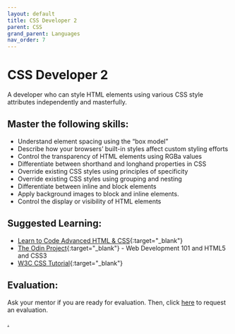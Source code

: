 ```yaml
---
layout: default
title: CSS Developer 2
parent: CSS
grand_parent: Languages
nav_order: 7
---
```

# CSS Developer 2

A developer who can style HTML elements using various CSS style attributes independently and masterfully.

## Master the following skills:

- Understand element spacing using the “box model”
- Describe how your browsers’ built-in styles affect custom styling efforts
- Control the transparency of HTML elements using RGBa values
- Differentiate between shorthand and longhand properties in CSS
- Override existing CSS styles using principles of specificity
- Override existing CSS styles using grouping and nesting
- Differentiate between inline and block elements
- Apply background images to block and inline elements.
- Control the display or visibility of HTML elements

## Suggested Learning:

- [Learn to Code Advanced HTML & CSS](https://learn.shayhowe.com/advanced-html-css/){:target="\_blank"}
- [The Odin Project](https://www.theodinproject.com/){:target="\_blank"} - Web Development 101 and HTML5 and CSS3
- [W3C CSS Tutorial](http://www.w3schools.com/css/){:target="\_blank"}

## Evaluation:

Ask your mentor if you are ready for evaluation. Then, click [here](https://webdev.codex.academy/mastery-eval-2?badge=vClFIfORTvCdgseMl0ZyOg) to request an evaluation.

[.](level-2)
